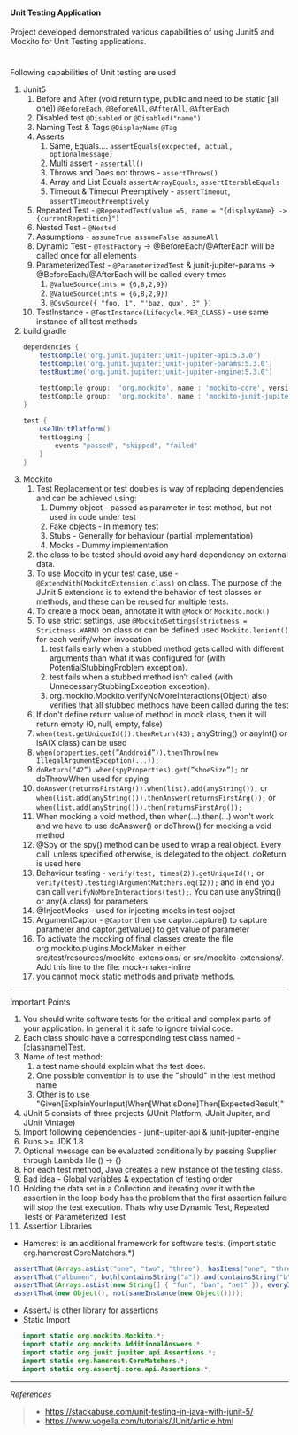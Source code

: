 #### Unit Testing Application

Project developed demonstrated various capabilities of using Junit5 and Mockito for Unit Testing applications. 
#
Following capabilities of Unit testing are used
1. Junit5
    1. Before and After (void return type, public and need to be static [all one]) `@BeforeEach`, `@BeforeAll`, `@AfterAll`, `@AfterEach`
    1. Disabled test `@Disabled` or `@Disabled("name")`
    1. Naming Test & Tags `@DisplayName` `@Tag`
    1. Asserts
        1. Same, Equals....   `assertEquals(excpected, actual, optionalmessage)`
        1. Multi assert - `assertAll()`
        1. Throws and Does not throws - `assertThrows()`
        1. Array and List Equals `assertArrayEquals`, `assertIterableEquals`
        1. Timeout & Timeout Preemptively - `assertTimeout`, `assertTimeoutPreemptively`
    1. Repeated Test - `@RepeatedTest(value =5, name = "{displayName} -> {currentRepetition}")`
    1. Nested Test - `@Nested`
    1. Assumptions - `assumeTrue assumeFalse assumeAll`
    1. Dynamic Test - `@TestFactory` -> @BeforeEach/@AfterEach will be called once for all elements
    1. ParameterizedTest - `@ParameterizedTest` & junit-jupiter-params -> @BeforeEach/@AfterEach will be called every times
        1. `@ValueSource(ints = {6,8,2,9})`
        1. `@ValueSource(ints = {6,8,2,9})`
        1. `@CsvSource({ "foo, 1", "'baz, qux', 3" })`
    1. TestInstance - `@TestInstance(Lifecycle.PER_CLASS)` - use same instance of all test methods
1. build.gradle  
     ```groovy
    dependencies {
         testCompile('org.junit.jupiter:junit-jupiter-api:5.3.0')
         testCompile('org.junit.jupiter:junit-jupiter-params:5.3.0')
         testRuntime('org.junit.jupiter:junit-jupiter-engine:5.3.0')
   
         testCompile group:  'org.mockito', name : 'mockito-core', version : '2.19.0'
         testCompile group:  'org.mockito', name : 'mockito-junit-jupiter', version : '2.19.0'
     }
      
     test {
         useJUnitPlatform()
         testLogging {
             events "passed", "skipped", "failed"
         }
     }   
1. Mockito
    1. Test Replacement or test doubles is way of replacing dependencies and can be achieved using:
        1. Dummy object - passed as parameter in test method, but not used in code under test
        1. Fake objects - In memory test
        1. Stubs - Generally for behaviour (partial implementation)
        1. Mocks - Dummy implementation
    1. the class to be tested should avoid any hard dependency on external data.
    1. To use Mockito in your test case, use - `@ExtendWith(MockitoExtension.class)` on class.  The purpose of the JUnit 5 extensions is to extend the behavior of test classes or methods, and these can be reused for multiple tests.
    1. To create a mock bean, annotate it with `@Mock` or `Mockito.mock()`
    1. To use strict settings, use `@MockitoSettings(strictness = Strictness.WARN)` on class or can be defined used `Mockito.lenient()` for each verify/when invocation
        1. test fails early when a stubbed method gets called with different arguments than what it was configured for (with PotentialStubbingProblem exception).
        1. test fails when a stubbed method isn’t called (with UnnecessaryStubbingException exception).
        1. org.mockito.Mockito.verifyNoMoreInteractions(Object) also verifies that all stubbed methods have been called during the test
    1. If don't define return value of method in mock class, then it will return empty (0, null, empty, false)
    1. `when(test.getUniqueId()).thenReturn(43);` anyString() or anyInt() or isA(X.class) can be used
    1. `when(properties.get(”Anddroid”)).thenThrow(new IllegalArgumentException(...));`
    1. `doReturn(“42”).when(spyProperties).get(”shoeSize”);` or doThrowWhen used for spying 
    1. `doAnswer(returnsFirstArg()).when(list).add(anyString());`  or   `when(list.add(anyString())).thenAnswer(returnsFirstArg());` or `when(list.add(anyString())).then(returnsFirstArg());`
    1. When mocking a void method, then when(...).then(...) won't work and we have to use doAnswer() or doThrow() for mocking a void method
    1.  @Spy or the spy() method can be used to wrap a real object. Every call, unless specified otherwise, is delegated to the object. doReturn is used here
    1. Behaviour testing - `verify(test, times(2)).getUniqueId();` or `verify(test).testing(ArgumentMatchers.eq(12));` and in end you can call `verifyNoMoreInteractions(test);`. You can use anyString() or any(A.class) for parameters
    1. @InjectMocks - used for injecting mocks in test object
    1. ArgumentCaptor - `@Captor` then use  captor.capture() to capture parameter and captor.getValue() to get value of parameter
    1. To activate the mocking of final classes create the file org.mockito.plugins.MockMaker in either src/test/resources/mockito-extensions/ or src/mockito-extensions/. Add this line to the file: mock-maker-inline
    1. you cannot mock static methods and private methods.   

---
Important Points    
1. You should write software tests for the critical and complex parts of your application. In general it it safe to ignore trivial code.
1. Each class should have a corresponding test class named - [classname]Test.
1. Name of test method:
    1. a test name should explain what the test does.
    1. One possible convention is to use the "should" in the test method name
    1. Other is to use "Given[ExplainYourInput]When[WhatIsDone]Then[ExpectedResult]"
1. JUnit 5 consists of three projects (JUnit Platform, JUnit Jupiter, and JUnit Vintage)
1. Import following dependencies - junit-jupiter-api & junit-jupiter-engine
1. Runs >= JDK 1.8
1. Optional message can be evaluated conditionally by passing Supplier<T> through Lambda lile () -> {}
1. For each test method, Java creates a new instance of the testing class.
1. Bad idea - Global variables & expectation of testing order
1. Holding the data set in a Collection and iterating over it with the assertion in the loop body has the problem that the first assertion failure will stop the test execution. Thats why use Dynamic Test, Repeated Tests or Parameterized Test
1. Assertion Libraries
* Hamcrest is an additional framework for software tests. (import static org.hamcrest.CoreMatchers.*)
```java
 assertThat(Arrays.asList("one", "two", "three"), hasItems("one", "three"));
 assertThat("albumen", both(containsString("a")).and(containsString("b")));
 assertThat(Arrays.asList(new String[] { "fun", "ban", "net" }), everyItem(containsString("n")));
 assertThat(new Object(), not(sameInstance(new Object())));
```
* AssertJ is other library for assertions
* Static Import
```java
   import static org.mockito.Mockito.*;
   import static org.mockito.AdditionalAnswers.*;
   import static org.junit.jupiter.api.Assertions.*;
   import static org.hamcrest.CoreMatchers.*;
   import static org.assertj.core.api.Assertions.*;
```


---    
_References_
>* https://stackabuse.com/unit-testing-in-java-with-junit-5/
>* https://www.vogella.com/tutorials/JUnit/article.html    
    
